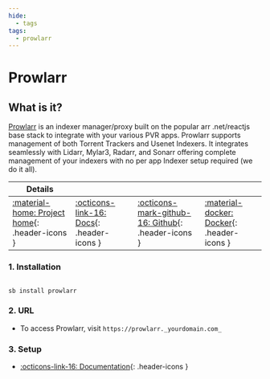```yaml
---
hide:
  - tags
tags:
  - prowlarr
---
```


# Prowlarr

## What is it?

[Prowlarr](https://prowlarr.com/) is an indexer manager/proxy built on the popular arr .net/reactjs base stack to integrate with your various PVR apps. Prowlarr supports management of both Torrent Trackers and Usenet Indexers. It integrates seamlessly with Lidarr, Mylar3, Radarr, and Sonarr offering complete management of your indexers with no per app Indexer setup required (we do it all).

| Details     |             |             |             |
|-------------|-------------|-------------|-------------|
| [:material-home: Project home](https://prowlarr.com/){: .header-icons } | [:octicons-link-16: Docs](https://wiki.servarr.com/prowlarr){: .header-icons } | [:octicons-mark-github-16: Github](https://github.com/Prowlarr/Prowlarr/){: .header-icons } | [:material-docker: Docker](https://hub.docker.com/r/hotio/prowlarr){: .header-icons }|

### 1. Installation

``` shell

sb install prowlarr

```

### 2. URL

- To access Prowlarr, visit `https://prowlarr._yourdomain.com_`

### 3. Setup

- [:octicons-link-16: Documentation](https://wiki.servarr.com/prowlarr){: .header-icons }
